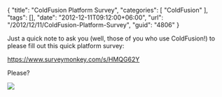 {
	"title": "ColdFusion Platform Survey",
	"categories": [
		"ColdFusion"
	],
	"tags": [],
	"date": "2012-12-11T09:12:00+06:00",
	"url": "/2012/12/11/ColdFusion-Platform-Survey",
	"guid": "4806"
}

Just a quick note to ask you (well, those of you who use ColdFusion!) to please fill out this quick platform survey:

<a href="https://www.surveymonkey.com/s/HMQG62Y">https://www.surveymonkey.com/s/HMQG62Y</a>

Please?

<img src="http://static.raymondcamden.com/images/cute-kittenweee1.jpg" />